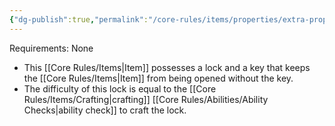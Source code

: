 ```yaml
---
{"dg-publish":true,"permalink":"/core-rules/items/properties/extra-properties/lock-and-key/"}
---
```


Requirements: None

- This [[Core Rules/Items\|Item]] possesses a lock and a key that keeps the [[Core Rules/Items\|Item]] from being opened without the key.
- The difficulty of this lock is equal to the [[Core Rules/Items/Crafting\|crafting]] [[Core Rules/Abilities/Ability Checks\|ability check]] to craft the lock.